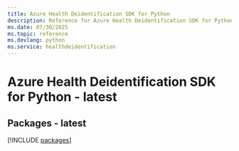 ```yaml
---
title: Azure Health Deidentification SDK for Python
description: Reference for Azure Health Deidentification SDK for Python
ms.date: 07/30/2025
ms.topic: reference
ms.devlang: python
ms.service: healthdeidentification
---
```

# Azure Health Deidentification SDK for Python - latest
## Packages - latest
[!INCLUDE [packages](health-deidentification-index.md)]
